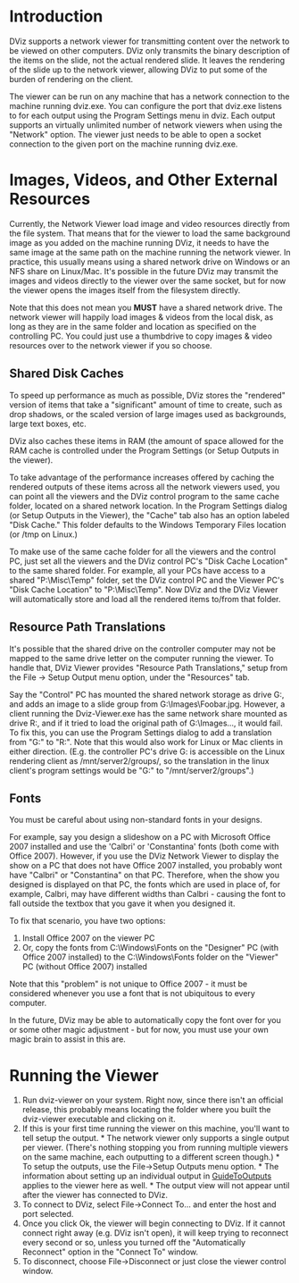 # Introduction #

DViz supports a network viewer for transmitting content over the network to be viewed on other computers. DViz only transmits the binary description of the items on the slide, not the actual rendered slide. It leaves the rendering of the slide up to the network viewer, allowing DViz to put some of the burden of rendering on the client.

The viewer can be run on any machine that has a network connection to the machine running dviz.exe. You can configure the port that dviz.exe listens to for each output using the Program Settings menu in dviz. Each output supports an virtually unlimited number of network viewers when using the "Network" option. The viewer just needs to be able to open a socket connection to the given port on the machine running dviz.exe.

# Images, Videos, and Other External Resources #

Currently, the Network Viewer load image and video resources directly from the file system. That means that for the viewer to load the same background image as you added on the machine running DViz, it needs to have the same image at the same path on the machine running the network viewer. In practice, this usually means using a shared network drive on Windows or an NFS share on Linux/Mac. It's possible in the future DViz may transmit the images and videos directly to the viewer over the same socket, but for now the viewer opens the images itself from the filesystem directly.

Note that this does not mean you **MUST** have a shared network drive. The network viewer will happily load images & videos from the local disk, as long as they are in the same folder and location as specified on the controlling PC. You could just use a thumbdrive to copy images & video resources over to the network viewer if you so choose.

## Shared Disk Caches ##

To speed up performance as much as possible, DViz stores the "rendered" version of items that take a "significant" amount of time to create, such as drop shadows, or the scaled version of large images used as backgrounds, large text boxes, etc.

DViz also caches these items in RAM (the amount of space allowed for the RAM cache is controlled under the Program Settings (or Setup Outputs in the viewer).

To take advantage of the performance increases offered by caching the rendered outputs of these items across all the network viewers used, you can point all the viewers and the DViz control program to the same cache folder, located on a shared network location. In the Program Settings dialog (or Setup Outputs in the Viewer), the "Cache" tab also has an option labeled "Disk Cache." This folder defaults to the Windows Temporary Files location (or /tmp on Linux.)

To make use of the same cache folder for all the viewers and the control PC, just set all the viewers and the DViz control PC's "Disk Cache Location" to the same shared folder. For example, all your PCs have access to a shared "P:\Misc\Temp" folder, set the DViz control PC and the Viewer PC's "Disk Cache Location" to "P:\Misc\Temp". Now DViz and the DViz Viewer will automatically store and load all the rendered items to/from that folder.

## Resource Path Translations ##

It's possible that the shared drive on the controller computer may not be mapped to the same drive letter on the computer running the viewer. To handle that, DViz Viewer provides "Resource Path Translations," setup from the File -> Setup Output menu option, under the "Resources" tab.

Say the "Control" PC has mounted the shared network storage as drive G:, and adds an image to a slide group from G:\Images\Foobar.jpg. However, a client running the Dviz-Viewer.exe has the same network share mounted as drive R:, and if it tried to load the original path of G:\Images..., it would fail. To fix this, you can use the Program Settings dialog to add a translation from "G:" to "R:". Note that this would also work for Linux or Mac clients in either direction. (E.g. the controller PC's drive G: is accessible on the Linux rendering client as /mnt/server2/groups/, so the translation in the linux client's program settings would be "G:" to "/mnt/server2/groups".)

## Fonts ##

You must be careful about using non-standard fonts in your designs.

For example, say you design a slideshow on a PC with Microsoft Office 2007 installed and use the 'Calbri' or 'Constantina' fonts (both come with Office 2007). However, if you use the DViz Network Viewer to display the show on a PC that does not have Office 2007 installed, you probably wont have "Calbri" or "Constantina" on that PC. Therefore, when the show you designed is displayed on that PC, the fonts which are used in place of, for example, Calbri, may have different widths than Calbri - causing the font to fall outside the textbox that you gave it when you designed it.

To fix that scenario, you have two options:

  1. Install Office 2007 on the viewer PC
  1. Or, copy the fonts from C:\Windows\Fonts on the "Designer" PC (with Office 2007 installed) to the C:\Windows\Fonts folder on the "Viewer" PC (without Office 2007) installed

Note that this "problem" is not unique to Office 2007 - it must be considered whenever you use a font that is not ubiquitous to every computer.

In the future, DViz may be able to automatically copy the font over for you or some other magic adjustment - but for now, you must use your own magic brain to assist in this are.


# Running the Viewer #

  1. Run dviz-viewer on your system. Right now, since there isn't an official release, this probably means locating the folder where you built the dviz-viewer executable and clicking on it.
  1. If this is your first time running the viewer on this machine, you'll want to tell setup the output.
    * The network viewer only supports a single output per viewer. (There's nothing stopping you from running multiple viewers on the same machine, each outputting to a different screen though.)
    * To setup the outputs, use the File->Setup Outputs menu option.
    * The information about setting up an individual output in [GuideToOutputs](GuideToOutputs.md) applies to the viewer here as well.
    * The output view will not appear until after the viewer has connected to DViz.
  1. To connect to DViz, select File->Connect To... and enter the host and port selected.
  1. Once you click Ok, the viewer will begin connecting to DViz. If it cannot connect right away (e.g. DViz isn't open), it will keep trying to reconnect every second or so, unless you turned off the "Automatically Reconnect" option in the "Connect To" window.
  1. To disconnect, choose File->Disconnect or just close the viewer control window.